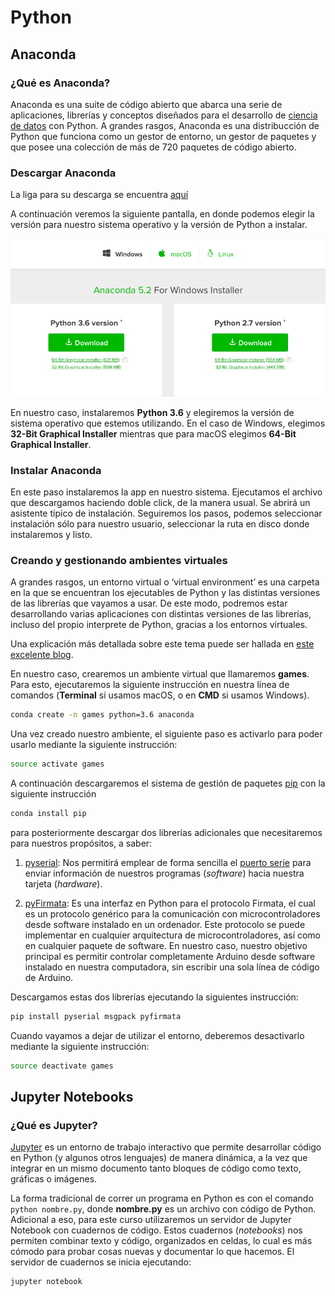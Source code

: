 # Python

## Anaconda

### ¿Qué es Anaconda?
Anaconda es una suite de código abierto que abarca una serie de aplicaciones, librerías y conceptos diseñados para el desarrollo de [ciencia de datos](https://es.wikipedia.org/wiki/Ciencia_de_datos) con Python. A grandes rasgos, Anaconda es una distribucción de Python que funciona como un gestor de entorno, un gestor de paquetes y que posee una colección de más de 720 paquetes de código abierto.

### Descargar Anaconda
La liga para su descarga se encuentra [aquí](https://www.anaconda.com/download/)

A continuación veremos la siguiente pantalla, en donde podemos elegir la versión para nuestro sistema operativo y la versión de Python a instalar. 

![alt text](https://github.com/pjcv89/Python/blob/master/imagenes/anaconda_instructions.png "Logo Title Text 1")

En nuestro caso, instalaremos **Python 3.6** y elegiremos la versión de sistema operativo que estemos utilizando. En el caso de Windows, elegimos **32-Bit Graphical Installer** mientras que para macOS elegimos **64-Bit Graphical Installer**.

### Instalar Anaconda

En este paso instalaremos la app en nuestro sistema. Ejecutamos el archivo que descargamos haciendo doble click, de la manera usual. Se abrirá un asistente típico de instalación. Seguiremos los pasos, podemos seleccionar instalación sólo para nuestro usuario, seleccionar la ruta en disco donde instalaremos y listo.

### Creando y gestionando ambientes virtuales

A grandes rasgos, un entorno virtual o ‘virtual environment’  es una carpeta en la que se encuentran los ejecutables de Python y las distintas versiones de las librerías que vayamos a usar. De este modo, podremos estar desarrollando varias aplicaciones con distintas versiones de las librerías, incluso del propio interprete de Python, gracias a los entornos virtuales.

Una explicación más detallada sobre este tema puede ser hallada en [este excelente blog](https://devnull.wordpress.com/2016/04/18/crear-entorno-virtual-bajo-condapython/).

En nuestro caso, crearemos un ambiente virtual que llamaremos **games**.
Para esto, ejecutaremos la siguiente instrucción en nuestra línea de comandos (**Terminal** si usamos macOS, o en **CMD** si usamos Windows).

```bash
conda create -n games python=3.6 anaconda
```

Una vez creado nuestro ambiente, el siguiente paso es activarlo para poder usarlo mediante la siguiente instrucción:

```bash
source activate games
```

A continuación descargaremos el sistema de gestión de paquetes [pip](https://pypi.org/) con la siguiente instrucción 

```bash
conda install pip
```

para posteriormente descargar dos librerías adicionales que necesitaremos para nuestros propósitos, a saber: 

1. [pyserial](https://github.com/pyserial/pyserial): Nos permitirá emplear de forma sencilla el [puerto serie](https://es.wikipedia.org/wiki/Puerto_serie) para enviar información de nuestros programas (_software_) hacia nuestra tarjeta (_hardware_).

2. [pyFirmata](https://github.com/tino/pyFirmata): Es una interfaz en Python para el protocolo Firmata, el cual es un protocolo genérico para la comunicación con microcontroladores desde software instalado en un ordenador. Este protocolo se puede implementar en cualquier arquitectura de microcontroladores, así como en cualquier paquete de software. En nuestro caso, nuestro objetivo principal es permitir controlar completamente Arduino desde software instalado en nuestra computadora, sin escribir una sola línea de código de Arduino.

Descargamos estas dos librerías ejecutando la siguientes instrucción:


```bash
pip install pyserial msgpack pyfirmata
```

Cuando vayamos a dejar de utilizar el entorno, deberemos desactivarlo mediante la siguiente instrucción:

```bash
source deactivate games
```

## Jupyter Notebooks

### ¿Qué es Jupyter?

[Jupyter](http://jupyter.org/) es un entorno de trabajo interactivo que permite desarrollar código en Python (y algunos otros lenguajes) de manera dinámica, a la vez que integrar en un mismo documento tanto bloques de código como texto, gráficas o imágenes. 

La forma tradicional de correr un programa en Python es con el comando `python nombre.py`, donde **nombre.py** es un archivo con código de Python. Adicional a eso, para este curso utilizaremos un servidor de Jupyter Notebook con cuadernos de código. Estos cuadernos (_notebooks_) nos permiten combinar texto y código, organizados en celdas, lo cual es más cómodo para probar cosas nuevas y documentar lo que hacemos. El servidor de cuadernos se inicia ejecutando:

```bash
jupyter notebook
```

